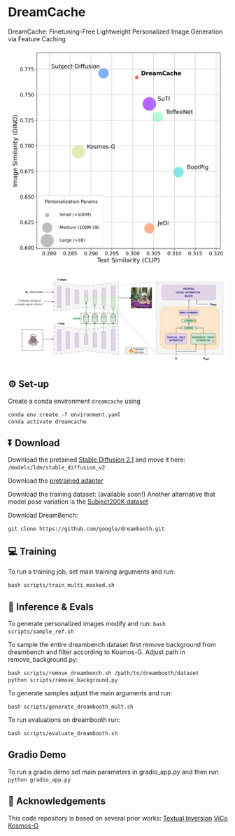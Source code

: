 # DreamCache
DreamCache: Finetuning-Free Lightweight Personalized Image Generation via Feature Caching

<div align="center">
<img src="docs/assets/plot_dreambench-1.png" alt="Figure 2" height="500">
</div>

![Figure 1](docs/assets/dreamcache_final_method-1.png)



## ⚙️ Set-up
Create a conda environment `dreamcache` using
```
conda env create -f environment.yaml
conda activate dreamcache
```

## ⏬ Download

Download the pretained [Stable Diffusion 2.1](https://huggingface.co/stabilityai/stable-diffusion-2-1-base/blob/main/v2-1_512-ema-pruned.ckpt) and move it here: `/models/ldm/stable_diffusion_v2`

Download the [pretrained adapter](https://drive.google.com/drive/folders/11qgm_oXMgHg4jiD7Q2S0rWeIfHhTPg0K?usp=sharing)

Download the training dataset: (available soon!) Another alternative that model pose variation is the [Subject200K dataset](https://github.com/Yuanshi9815/Subjects200K)

Download DreamBench:
```
git clone https://github.com/google/dreambooth.git

```

## 💻 Training

To run a training job, set main training arguments and run:

```
bash scripts/train_multi_masked.sh

```


## 🚀 Inference & Evals
To generate personalized images modify and run: `bash scripts/sample_ref.sh` 

To sample the entire dreambench dataset first remove background from dreambench and filter according to Kosmos-G. Adjust path in remove_background.py:

```
bash scripts/remove_dreambench.sh /path/to/dreambooth/dataset
python scripts/remove_background.py 

```

To generate samples adjust the main arguments and run:

```
bash scripts/generate_dreambooth_mult.sh

```

To run evaluations on dreambooth run: 

```
bash scripts/evaluate_dreambooth.sh

```


## Gradio Demo
To run a gradio demo set main parameters in gradio_app.py and then run `python gradio_app.py`




## 💐 Acknowledgements
This code repository is based on several prior works: [Textual Inversion](https://github.com/rinongal/textual_inversion) [ViCo](https://github.com/haoosz/ViCo/tree/main) [Kosmos-G](https://github.com/xichenpan/Kosmos-G)
